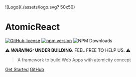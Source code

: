 
</br>
![Logo](./assets/logo.svg? 50x50)

# AtomicReact
[![GitHub license](https://img.shields.io/badge/license-MIT-blue.svg)](https://github.com/Guihgo/AtomicReact/blob/master/LICENSE)
[![npm version](https://img.shields.io/npm/v/atomicreact.svg?style=flat)](https://www.npmjs.com/package/atomicreact) ![NPM Downloads](https://img.shields.io/npm/dt/atomicreact.svg)

:warning:
***WARNING:*** **UNDER BUILDING**. FEEL FREE TO HELP US.
:warning:
> A framework to build Web Apps with atomicity concept

[Get Started](getStarted.md)
[GitHub](https://github.com/Guihgo/AtomicReact/)
